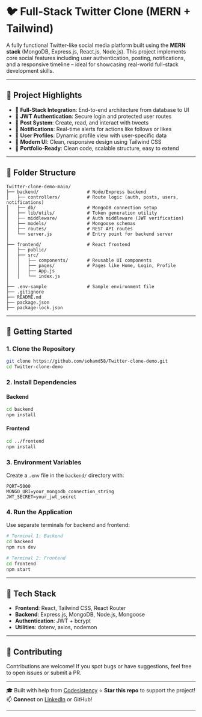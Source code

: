 
# 🐦 Full-Stack Twitter Clone (MERN + Tailwind)

A fully functional Twitter-like social media platform built using the **MERN stack** (MongoDB, Express.js, React.js, Node.js). This project implements core social features including user authentication, posting, notifications, and a responsive timeline – ideal for showcasing real-world full-stack development skills.

---

## 📌 Project Highlights

- 🧩 **Full-Stack Integration**: End-to-end architecture from database to UI
- 🔐 **JWT Authentication**: Secure login and protected user routes
- 📝 **Post System**: Create, read, and interact with tweets
- 🔔 **Notifications**: Real-time alerts for actions like follows or likes
- 👤 **User Profiles**: Dynamic profile view with user-specific data
- 💅 **Modern UI**: Clean, responsive design using Tailwind CSS
- 💼 **Portfolio-Ready**: Clean code, scalable structure, easy to extend

---

## 📁 Folder Structure

```text
Twitter-clone-demo-main/
├── backend/                  # Node/Express backend
│   ├── controllers/          # Route logic (auth, posts, users, notifications)
│   ├── db/                   # MongoDB connection setup
│   ├── lib/utils/            # Token generation utility
│   ├── middleware/           # Auth middleware (JWT verification)
│   ├── models/               # Mongoose schemas
│   ├── routes/               # REST API routes
│   └── server.js             # Entry point for backend server
│
├── frontend/                 # React frontend
│   ├── public/
│   ├── src/
│   │   ├── components/       # Reusable UI components
│   │   ├── pages/            # Pages like Home, Login, Profile
│   │   ├── App.js
│   │   └── index.js
│
├── .env-sample               # Sample environment file
├── .gitignore
├── README.md
├── package.json
├── package-lock.json
````

---

## 🚀 Getting Started

### 1. Clone the Repository

```bash
git clone https://github.com/sohamd58/Twitter-clone-demo.git
cd Twitter-clone-demo
```

### 2. Install Dependencies

#### Backend

```bash
cd backend
npm install
```

#### Frontend

```bash
cd ../frontend
npm install
```

### 3. Environment Variables

Create a `.env` file in the `backend/` directory with:

```env
PORT=5000
MONGO_URI=your_mongodb_connection_string
JWT_SECRET=your_jwt_secret
```

### 4. Run the Application

Use separate terminals for backend and frontend:

```bash
# Terminal 1: Backend
cd backend
npm run dev
```

```bash
# Terminal 2: Frontend
cd frontend
npm start
```

---

## 🧩 Tech Stack

* **Frontend**: React, Tailwind CSS, React Router
* **Backend**: Express.js, MongoDB, Node.js, Mongoose
* **Authentication**: JWT + bcrypt
* **Utilities**: dotenv, axios, nodemon

---

## 📣 Contributing

Contributions are welcome! If you spot bugs or have suggestions, feel free to open issues or submit a PR.

---

:mortar_board: Built with help from [Codesistency](https://www.youtube.com/@codesistency)
⭐ **Star this repo** to support the project!
📫 **Connect** on [LinkedIn](https://www.linkedin.com/in/soham-d1758) or GitHub!

---

